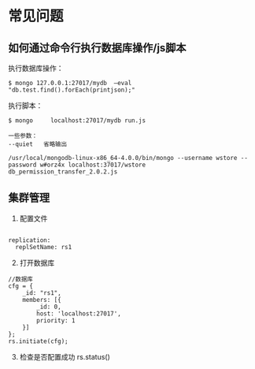 # 常见问题


## 如何通过命令行执行数据库操作/js脚本

执行数据库操作：  

```shell
$ mongo 127.0.0.1:27017/mydb  –eval "db.test.find().forEach(printjson);"
```


执行脚本：  

```shell
$ mongo     localhost:27017/mydb run.js
```
    一些参数：
    --quiet   省略输出  
```shell
/usr/local/mongodb-linux-x86_64-4.0.0/bin/mongo --username wstore --password w#orz4x localhost:37017/wstore db_permission_transfer_2.0.2.js
```



## 集群管理

1. 配置文件

```text

replication:
  replSetName: rs1
```

2. 打开数据库
```text
//数据库
cfg = {
    _id: "rs1",
    members: [{
        _id: 0,
        host: 'localhost:27017',
        priority: 1
    }]
};
rs.initiate(cfg);
```

3. 检查是否配置成功
rs.status()